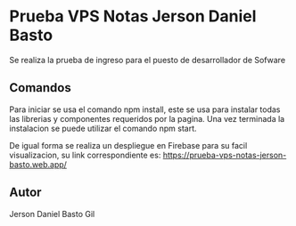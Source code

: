 # Prueba VPS Notas Jerson Daniel Basto
Se realiza la prueba de ingreso para el puesto de desarrollador de Sofware

## Comandos
Para iniciar se usa el comando npm install, este se usa para instalar todas las librerias y componentes requeridos por la pagina.
Una vez terminada la instalacion se puede utilizar el comando npm start.

De igual forma se realiza un despliegue en Firebase para su facil visualizacion, su link correspondiente es: https://prueba-vps-notas-jerson-basto.web.app/

## Autor
Jerson Daniel Basto Gil

